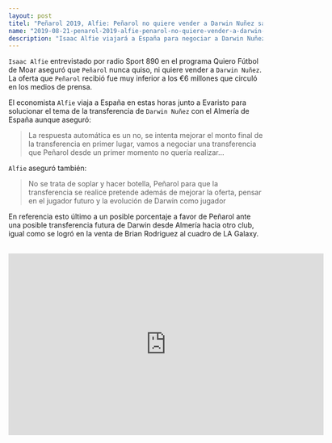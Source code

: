 ```yaml
---
layout: post
titel: "Peñarol 2019, Alfie: Peñarol no quiere vender a Darwin Nuñez salvo que su cotización suba"
name: "2019-08-21-penarol-2019-alfie-penarol-no-quiere-vender-a-darwin-nunez.md"
description: "Isaac Alfie viajará a España para negociar a Darwin Nuñez con el Jeque del Almería pero aseguró que Peñarol no lo quiere vender salvo se mejore senciblemente su cotización"
---
```


`Isaac Alfie` entrevistado por radio Sport 890 en el programa Quiero Fútbol de Moar aseguró que `Peñarol` nunca quiso, ni quiere vender a `Darwin Nuñez`. La oferta que `Peñarol` recibió fue muy inferior a los €6 millones que circuló en los medios de prensa.

El economista `Alfie` viaja a España en estas horas junto a Evaristo para solucionar el tema de la transferencia de `Darwin Nuñez` con el Almería de España aunque aseguró:

<blockquote>
  <span>
    La respuesta automática es un no, se intenta mejorar el monto final de la transferencia en primer lugar, vamos a negociar una        transferencia que Peñarol desde un primer momento no quería realizar...
  </span>
</blockquote>

`Alfie` aseguró también:
 
 <blockquote>
    <p>
      No se trata de soplar y hacer botella, Peñarol para que la transferencia se realice pretende además de mejorar la oferta, pensar en el jugador futuro y la evolución de Darwin como jugador
  </p>
</blockquote>

En referencia esto último a un posible porcentaje a favor de Peñarol ante una posible transferencia futura de Darwin desde Almería hacia otro club, igual como se logró en la venta de Brian Rodriguez al cuadro de LA Galaxy.

<br>

<iframe width="624" height="360" src="https://www.youtube.com/embed/EjM4BB20MII" frameborder="0" allow="accelerometer; autoplay; encrypted-media; gyroscope; picture-in-picture" allowfullscreen></iframe>
